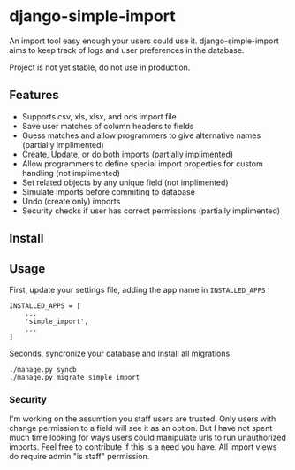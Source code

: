 django-simple-import
====================

An import tool easy enough your users could use it. django-simple-import aims to keep track of logs 
and user preferences in the database. 

Project is not yet stable, do not use in production.

## Features
- Supports csv, xls, xlsx, and ods import file
- Save user matches of column headers to fields
- Guess matches and allow programmers to give alternative names (partially implimented)
- Create, Update, or do both imports (partially implimented)
- Allow programmers to define special import properties for custom handling (not implimented)
- Set related objects by any unique field (not implimented)
- Simulate imports before commiting to database
- Undo (create only) imports
- Security checks if user has correct permissions (partially implimented)

## Install


## Usage
First, update your settings file, adding the app name in `INSTALLED_APPS`

    INSTALLED_APPS = [
        ...
        'simple_import',
        ...
    ]
    
    
Seconds, syncronize your database and install all migrations

    ./manage.py syncb
    ./manage.py migrate simple_import

### Security
I'm working on the assumtion you staff users are trusted. Only users with change permission 
to a field will see it as an option. But I have not spent much time looking for ways users could
manipulate urls to run unauthorized imports. Feel free to contribute if this is a need you have.
All import views do require admin "is staff" permission.
